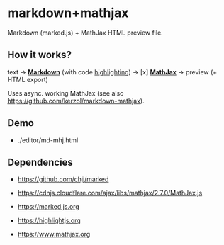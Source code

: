 markdown+mathjax
================
Markdown (marked.js) + MathJax HTML preview file.

## How it works?

text → [**Markdown**](https://marked.js.org) (with code [highlighting](https://highlightjs.org/)) → [x] [**MathJax**](https://www.mathjax.org/) → preview (+ HTML export)

Uses async. working MathJax (see also <https://github.com/kerzol/markdown-mathjax>).

## Demo

- ./editor/md-mhj.html

## Dependencies

- https://github.com/chjj/marked
- https://cdnjs.cloudflare.com/ajax/libs/mathjax/2.7.0/MathJax.js

- <https://marked.js.org>
- <https://highlightjs.org>
- <https://www.mathjax.org>

